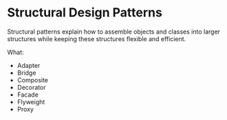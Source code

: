 # Structural Design Patterns

Structural patterns explain how to assemble objects and classes into larger structures while keeping these structures flexible and efficient.

What:

- Adapter
- Bridge
- Composite
- Decorator
- Facade
- Flyweight
- Proxy